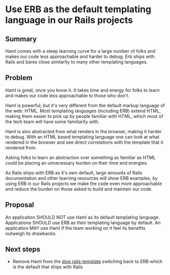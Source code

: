 # Use ERB as the default templating language in our Rails projects

## Summary

Haml comes with a steep learning curve for a large number of folks and makes our
code less approachable and harder to debug. Erb ships with Rails and bares close
similarity to many other templating languages.

## Problem

Haml is great, once you know it. It takes time and energy for folks to learn and
makes our code less approachable to those who don't.

Haml is powerful, but it's very different from the default markup language of
the web: HTML. Most templating languages (including ERB) extend HTML, making
them easier to pick up by people familiar with HTML, which most of the tech team
will have some familiarity with.

Haml is also abstracted from what renders in the browser, making it harder to
debug. With an HTML based templating language one can look at what rendered in
the browser and see direct correlations with the template that it rendered from.

Asking folks to learn an abstraction over something as familiar as HTML could be
placing an unnecessary burden on their time and energies.

As Rails ships with ERB as it's own default, large amounts of Rails
documentation and other learning resources will show ERB examples, by using ERB
in our Rails projects we make the code even more approachable and reduce the
burden on those asked to build and maintain our code.

## Proposal

An application SHOULD NOT use Haml as its default templating language.
Applications SHOULD use ERB as their templating language by default. An
application MAY use Haml if the team working on it feel its benefits outweigh
its drawbacks.

## Next steps

- Remove Haml from the [dxw
  rails-template](https://github.com/dxw/rails-template) switching back to ERB
  which is the default that ships with Rails
